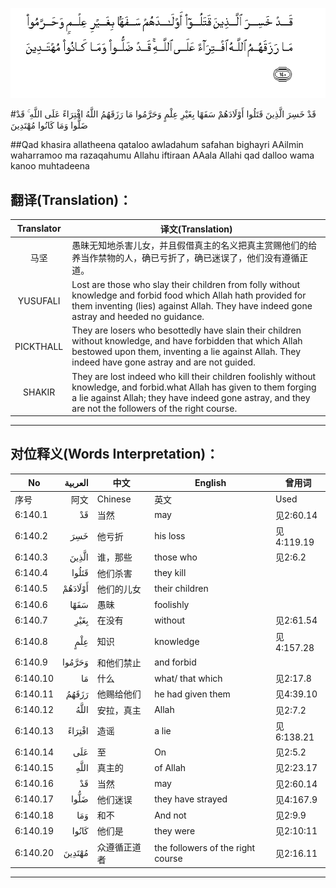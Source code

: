 ![006:140](images/006_140.gif)

#قَدْ خَسِرَ الَّذِينَ قَتَلُوا أَوْلَادَهُمْ سَفَهًا بِغَيْرِ عِلْمٍ وَحَرَّمُوا مَا رَزَقَهُمُ اللَّهُ افْتِرَاءً عَلَى اللَّهِ ۚ قَدْ ضَلُّوا وَمَا كَانُوا مُهْتَدِينَ

##Qad khasira allatheena qataloo awladahum safahan bighayri AAilmin waharramoo ma razaqahumu Allahu iftiraan AAala Allahi qad dalloo wama kanoo muhtadeena 

## 翻译(Translation)：

| Translator | 译文(Translation)                                            |
| :--------: | ------------------------------------------------------------ |
|    马坚    | 愚昧无知地杀害儿女，并且假借真主的名义把真主赏赐他们的给养当作禁物的人，确已亏折了，确已迷误了，他们没有遵循正道。 |
|  YUSUFALI  | Lost are those who slay their children from folly without knowledge and forbid food which Allah hath provided for them inventing (lies) against Allah. They have indeed gone astray and heeded no guidance. |
| PICKTHALL  | They are losers who besottedly have slain their children without knowledge, and have forbidden that which Allah bestowed upon them, inventing a lie against Allah. They indeed have gone astray and are not guided. |
|   SHAKIR   | They are lost indeed who kill their children foolishly without knowledge, and forbid.what Allah has given to them forging a lie against Allah; they have indeed gone astray, and they are not the followers of the right course. |

---

## 对位释义(Words Interpretation)：

| No   | العربية | 中文    | English | 曾用词 |
| ---- | ------: | ------- | ------- | ------ |
| 序号 |    阿文 | Chinese | 英文    | Used   |
| 6:140.1  | قَدْ      | 当然         | may                               | 见2:60.14  |
| 6:140.2  | خَسِرَ     | 他亏折       | his loss                          | 见4:119.19 |
| 6:140.3  | الَّذِينَ   | 谁，那些     | those who                         | 见2:6.2    |
| 6:140.4  | قَتَلُوا   | 他们杀害     | they kill                         |            |
| 6:140.5  | أَوْلَادَهُمْ | 他们的儿女   | their children                    |            |
| 6:140.6  | سَفَهًا    | 愚昧         | foolishly                         |            |
| 6:140.7  | بِغَيْرِ    | 在没有       | without                           | 见2:61.54  |
| 6:140.8  | عِلْمٍ     | 知识         | knowledge                         | 见4:157.28 |
| 6:140.9  | وَحَرَّمُوا  | 和他们禁止   | and forbid                        |            |
| 6:140.10 | مَا      | 什么         | what/ that which                  | 见2:17.8   |
| 6:140.11 | رَزَقَهُمُ   | 他赐给他们   | he had given them                 | 见4:39.10  |
| 6:140.12 | اللَّهُ    | 安拉，真主   | Allah                             | 见2:7.2    |
| 6:140.13 | افْتِرَاءً  | 造谣         | a lie                             | 见6:138.21 |
| 6:140.14 | عَلَى     | 至           | On                                | 见2:5.2    |
| 6:140.15 | اللَّهِ    | 真主的       | of Allah                          | 见2:23.17  |
| 6:140.16 | قَدْ      | 当然         | may                               | 见2:60.14  |
| 6:140.17 | ضَلُّوا    | 他们迷误     | they have strayed                 | 见4:167.9  |
| 6:140.18 | وَمَا     | 和不         | And not                           | 见2:9.9    |
| 6:140.19 | كَانُوا   | 他们是       | they were                         | 见2:10:11  |
| 6:140.20 | مُهْتَدِينَ  | 众遵循正道者 | the followers of the right course | 见2:16.11  |

---
